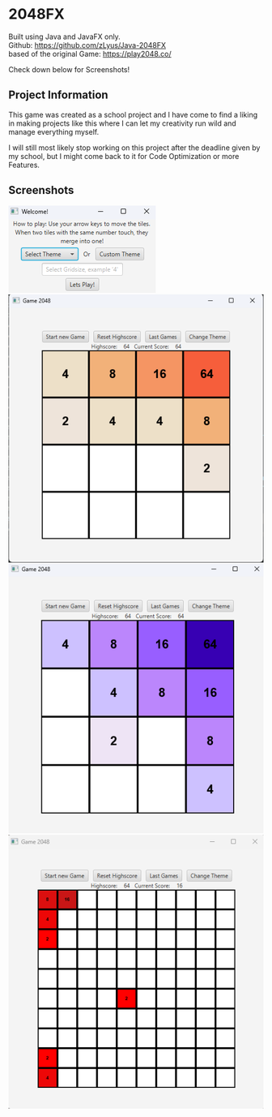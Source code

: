 # 2048FX

Built using Java and JavaFX only. <br>
Github: 
https://github.com/zLyus/Java-2048FX <br>
based of the original Game: 
 https://play2048.co/

Check down below for Screenshots!

## Project Information
This game was created as a school project and I have come to find a liking in making projects like this where I can let my creativity run wild and manage everything myself.
<br>

I will still most likely stop working on this project after the deadline given by my school, but I might come back to it for Code Optimization or more Features.

## Screenshots
![alt Screenshot1](https://raw.githubusercontent.com/zLyus/Java-2048FX/master/src/main/resources/imgs/Sc1.png) <br>
![alt Screenshot2](https://raw.githubusercontent.com/zLyus/Java-2048FX/master/src/main/resources/imgs/Sc2.png) <br>
![alt Screenshot3](https://raw.githubusercontent.com/zLyus/Java-2048FX/master/src/main/resources/imgs/Sc3.png) <br>
![alt Screenshot4](https://raw.githubusercontent.com/zLyus/Java-2048FX/master/src/main/resources/imgs/Sc4.png) <br>
